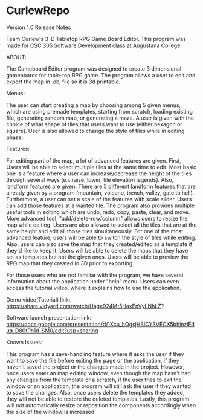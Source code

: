 # CurlewRepo
Version 1.0 Release Notes

Team Curlew's 3-D Tabletop RPG Game Board Editor.
This program was made for CSC 305 Software Development class at Augustana College.

ABOUT:

The Gameboard Editor program was designed to create 3 dimensional gameboards for table-top RPG game.
The program allows a user to edit and export the map in .obj file so it is 3d printable.

Menus:

The user can start creating a map by choosing among 5 given menus, which are using premade templates, starting from scratch, loading existing file, generating random map, or generating a maze.
A user is given with the choice of what shape of tiles that users want to use (either hexagon or square). User is also allowed to change the style of tiles while in editing phase.

Features:

For editing part of the map, a lot of advanced features are given.
First, Users will be able to select multiple tiles at the same time to edit.
Most basic one is a feature where a user can increase/decrease the height of the tiles through several ways (e.i. raise, lower, tile elevation legends).
Also, landform features are given.
There are 5 different landform features that are already given by a program (mountain, volcano, trench, valley, gate to hell).
Furthermore, a user can set a scale of the features with scale slider. Users can add those features at a wanted tile.
The program also provides multiple useful tools in editing which are undo, redo, copy, paste, clear, and move.
More advanced tool, "add/delete-row/column" allows users to resize the map while editing.
Users are also allowed to select all the tiles that are at the same height and edit all those tiles simultaneously.
For one of the most advanced feature, users will be able to switch the style of tiles while editing.
Also, users can also save the map that they created/edited as a template if they'd like to keep it.
Users will be able to delete the maps that they have set as templates but not the given ones.
Users will be able to preview the RPG map that they created in 3D prior to exporting.

For those users who are not familiar with the program, we have several information about the application under "help" menu. 
Users can even access the tutorial video, where it explains how to use the application.

Demo video(Tutorial) link:
https://share.vidyard.com/watch/Uage924Mt5HaxEnVyLNhLZ?

Software launch presentation link:
https://docs.google.com/presentation/d/1Xcu_hOgsjHBlCY3VECX5bhjnziFduq-D80tPh1d-SM0/edit?usp=sharing

Known Issues:

This program has a save-handling feature where it asks the user if they want to save the file before exiting the page or the application, if they haven't saved the project or the changes made in the project. However, once users enter an map editing window, even though the map hasn't had any changes from the template or a scratch, if the user tries to exit the window or an application, the program will still ask the user if they wanted to save the changes.
Also, once users delete the templates they added, they will not be able to restore the deleted templates.
Lastly, this program will not automatically resize or reposition the components accordingly when the size of the window is increased.
